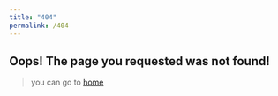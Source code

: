 ```yaml
---
title: "404"
permalink: /404
---
```



## Oops! The page you requested was not found!
> you can go to [home](https://spacevim.org)
